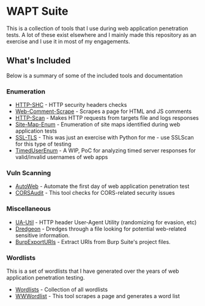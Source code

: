 # WAPT Suite
This is a collection of tools that I use during web application penetration tests. A lot of these exist elsewhere and I mainly made this repository as an exercise and I use it in most of my engagements. 
## What's Included
Below is a summary of some of the included tools and documentation
### Enumeration
 * [HTTP-SHC](enum/http-headers/) - HTTP security headers checks
 * [Web-Comment-Scrape](enum/comments/) - Scrapes a page for HTML and JS comments
 * [HTTP-Scan](enum/http-scan/) - Makes HTTP requests from targets file and logs responses
 * [Site-Map-Enum](enum/site-maps/) - Enumeration of site maps identified during web application tests
 * [SSL-TLS](enum/ssl-tls/) - This was just an exercise with Python for me - use SSLScan for this type of testing
 * [TimedUserEnum](enum/username/) - A WIP, PoC for analyzing timed server responses for valid/invalid usernames of web apps
 
### Vuln Scanning 
 * [AutoWeb](auto/) - Automate the first day of web application penetration test
 * [CORSAudit](enum/cors/) - This tool checks for CORS-related security issues

### Miscellaneous
 * [UA-Util](misc/ua-util.py) - HTTP header User-Agent Utility (randomizing for evasion, etc)
 * [Dredgeon](misc/entropy) - Dredges through a file looking for potential web-related sensitive information.
 * [BurpExportURIs](misc/burp) - Extract URIs from Burp Suite's project files.

### Wordlists
This is a set of wordlists that I have generated over the years of web application penetration testing.
 * [Wordlists](wordlists/) - Collection of all wordlists
 * [WWWordlist](wordlists/tools/wwwordlist.py) - This tool scrapes a page and generates a word list
